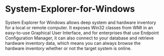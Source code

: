 # System-Explorer-for-Windows
System Explorer for Windows allows deep system and hardware inventory for a local or remote computer.  It exposes Win32 classes from WMI in an easy-to-use Graphical User Interface, and for enterprises that use Endpoint Configuration Manager, it can also connect to your database and retrieve hardware inventory data, which means you can always browse the hardware inventory whether or not the target system is online.
